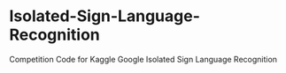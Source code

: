 # Isolated-Sign-Language-Recognition
Competition Code for Kaggle Google Isolated Sign Language Recognition
